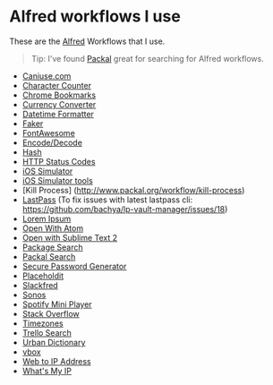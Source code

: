 # Alfred workflows I use

These are the [Alfred](http://alfredapp.com) Workflows that I use.

> Tip: I've found [Packal](http://www.packal.org/) great for searching for Alfred workflows.

+ [Caniuse.com](https://github.com/willfarrell/alfred-caniuse-workflow)
+ [Character Counter](https://github.com/RyanVerhey/character-counter-alfred-workflow)
+ [Chrome Bookmarks](http://mdreizin.github.io/alfred-workflows/)
+ [Currency Converter](http://www.packal.org/workflow/currency-converter)
+ [Datetime Formatter](https://github.com/mwaterfall/alfred-datetime-format-converter)
+ [Faker](http://www.packal.org/workflow/alfred-faker)
+ [FontAwesome](https://github.com/ruedap/alfred2-font-awesome-workflow)
+ [Encode/Decode](https://github.com/willfarrell/alfred-encode-decode-workflow)
+ [Hash](https://github.com/willfarrell/alfred-hash-workflow)
+ [HTTP Status Codes](https://github.com/JoelQ/alfred-http)
+ [iOS Simulator](https://github.com/zumwalt/Alfred-iOS-Simulator-Workflow)
+ [iOS Simulator tools](http://www.packal.org/workflow/ios-simulator)
+ [Kill Process] (http://www.packal.org/workflow/kill-process)
+ [LastPass](http://www.packal.org/workflow/lastpass-vault-manager) (To fix issues with latest lastpass cli: https://github.com/bachya/lp-vault-manager/issues/18)
+ [Lorem Ipsum](https://github.com/lipsumio/alfred-lipsum)
+ [Open With Atom](https://github.com/franzheidl/alfred-workflows/blob/master/open-with-atom/Open%20with%20Atom.alfredworkflow)
+ [Open with Sublime Text 2](https://github.com/franzheidl/alfred-workflows/blob/master/open-with-sublime-text-2/Open%20with%20Sublime%20Text%202.alfredworkflow)
+ [Package Search](https://github.com/willfarrell/alfred-pkgman-workflow)
+ [Packal Search](http://www.packal.org/workflow/packal-workflow-search)
+ [Secure Password Generator](http://www.packal.org/workflow/secure-password-generator)
+ [Placeholdit](https://github.com/brilin01/alfred-workflows/tree/master/placeholdit)
+ [Slackfred](http://www.packal.org/workflow/slackfred)
+ [Sonos](http://www.alfredforum.com/topic/5950-sonos-playback-control-search/)
+ [Spotify Mini Player](http://www.packal.org/workflow/spotify-mini-player)
+ [Stack Overflow](http://www.packal.org/workflow/stack-overflow)
+ [Timezones](http://www.packal.org/workflow/timezones)
+ [Trello Search](http://www.packal.org/workflow/trello-search)
+ [Urban Dictionary](https://github.com/danylokostyshyn/urbandictionary-alfred-workflow)
+ [vbox](http://www.packal.org/workflow/vbox)
+ [Web to IP Address](http://www.packal.org/workflow/web-ip-address)
+ [What's My IP](http://www.packal.org/workflow/whats-my-ip)

